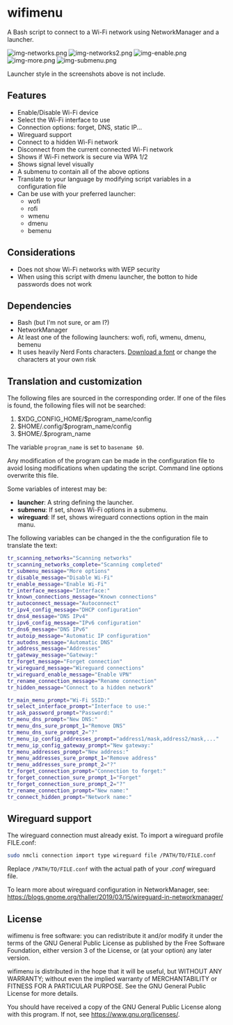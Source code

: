 # wifimenu

A Bash script to connect to a Wi-Fi network using NetworkManager and a launcher.

![img-networks.png](./Previews/img-networks.png)
![img-networks2.png](./Previews/img-networks2.png)
![img-enable.png](./Previews/img-enable.png)
![img-more.png](./Previews/img-more.png)
![img-submenu.png](./Previews/img-submenu.png)

Launcher style in the screenshots above is not include.

## Features

- Enable/Disable Wi-Fi device
- Select the Wi-Fi interface to use
- Connection options: forget, DNS, static IP...
- Wireguard support
- Connect to a hidden Wi-Fi network
- Disconnect from the current connected Wi-Fi network
- Shows if Wi-Fi network is secure via WPA 1/2
- Shows signal level visually
- A submenu to contain all of the above options
- Translate to your language by modifying script variables in a configuration file
- Can be use with your preferred launcher:
	- wofi
	- rofi
	- wmenu
	- dmenu
	- bemenu

## Considerations

- Does not show Wi-Fi networks with WEP security
- When using this script with dmenu launcher, the botton to hide passwords does not work

## Dependencies

- Bash (but I'm not sure, or am I?)
- NetworkManager
- At least one of the following launchers: wofi, rofi, wmenu, dmenu, bemenu
- It uses heavily Nerd Fonts characters. [Download a font](https://www.nerdfonts.com/) or change the characters at your own risk

## Translation and customization

The following files are sourced in the corresponding order. If one of the files is found, the following files will not be searched:

1. \$XDG\_CONFIG\_HOME/\$program\_name/config
2. \$HOME/.config/\$program\_name/config
3. \$HOME/.\$program\_name

The variable `program_name` is set to `basename $0`.

Any modification of the program can be made in the configuration file to avoid losing modifications when updating the script.
Command line options overwrite this file.

Some variables of interest may be:

- **launcher**: A string defining the launcher.
- **submenu**: If set, shows Wi-Fi options in a submenu.
- **wireguard**: If set, shows wireguard connections option in the main manu.

The following variables can be changed in the the configuration file to translate the text:

```bash
tr_scanning_networks="Scanning networks"
tr_scanning_networks_complete="Scanning completed"
tr_submenu_message="More options"
tr_disable_message="Disable Wi-Fi"
tr_enable_message="Enable Wi-Fi"
tr_interface_message="Interface:"
tr_known_connections_message="Known connections"
tr_autoconnect_message="Autoconnect"
tr_ipv4_config_message="DHCP configuration"
tr_dns4_message="DNS IPv4"
tr_ipv6_config_message="IPv6 configuration"
tr_dns6_message="DNS IPv6"
tr_autoip_message="Automatic IP configuration"
tr_autodns_message="Automatic DNS"
tr_address_message="Addresses"
tr_gateway_message="Gateway:"
tr_forget_message="Forget connection"
tr_wireguard_message="Wireguard connections"
tr_wireguard_enable_message="Enable VPN"
tr_rename_connection_message="Rename connection"
tr_hidden_message="Connect to a hidden network"

tr_main_menu_prompt="Wi-Fi SSID:"
tr_select_interface_prompt="Interface to use:"
tr_ask_password_prompt="Password:"
tr_menu_dns_prompt="New DNS:"
tr_menu_dns_sure_prompt_1="Remove DNS"
tr_menu_dns_sure_prompt_2="?"
tr_menu_ip_config_addresses_prompt="address1/mask,address2/mask,..."
tr_menu_ip_config_gateway_prompt="New gateway:"
tr_menu_addresses_prompt="New address:"
tr_menu_addresses_sure_prompt_1="Remove address"
tr_menu_addresses_sure_prompt_2="?"
tr_forget_connection_prompt="Connection to forget:"
tr_forget_connection_sure_prompt_1="Forget"
tr_forget_connection_sure_prompt_2="?"
tr_rename_connection_prompt="New name:"
tr_connect_hidden_prompt="Network name:"
```

## Wireguard support

The wireguard connection must already exist. To import a wireguard profile FILE.conf:
```sh
sudo nmcli connection import type wireguard file /PATH/TO/FILE.conf
```
Replace `/PATH/TO/FILE.conf` with the actual path of your *.conf* wireguard file.

To learn more about wireguard configuration in NetworkManager, see: <https://blogs.gnome.org/thaller/2019/03/15/wireguard-in-networkmanager/>

## License

wifimenu is free software: you can redistribute it and/or modify it under the terms of the GNU General Public License as published by the Free Software Foundation, either version 3 of the License, or (at your option) any later version.

wifimenu is distributed in the hope that it will be useful, but WITHOUT ANY WARRANTY; without even the implied warranty of MERCHANTABILITY or FITNESS FOR A PARTICULAR PURPOSE. See the GNU General Public License for more details.
 
You should have received a copy of the GNU General Public License along with this program. If not, see <https://www.gnu.org/licenses/>.
